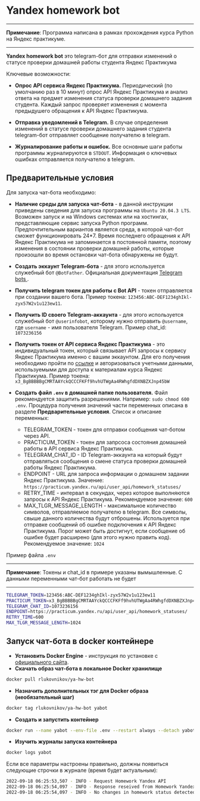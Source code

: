 # Yandex homework bot
----

**Примечание**: Программа написана в рамках прохождения курса Python на Яндекс практикуме.

----

**Yandex homework bot** это telegram-бот для отправки изменений о статусе проверки домашней работы студента Яндекс Практикума

Ключевые возможности:

* **Опрос API сервиса Яндекс Практикума.** Периодический (по умолчанию раз в 10 минут) опрос API Яндекс Практикума и анализ ответа на предмет изменения статуса проверки домашнего задания студента. Каждый запрос проверяет изменения с момента предыдушего обращения к API Яндекс Практикума.

* **Отправка уведомлений в Telegram.** В случае определения изменений в статусе проверки домашнего задания студента telegram-бот отправляет сообщение получателю в telegram.

* **Журналирование работы и ошибок.** Все основные шаги работы программы журналируются в `STDOUT`. Информация о ключевых ошибках отправляется получателю в telegram.

Предварительные условия
-------------------------------

Для запуска чат-бота необходимо:
* **Наличие среды для запуска чат-бота** - в данной инструкции приведены сведения для запуска программы на `Ubuntu 20.04.3 LTS`. Возможен запуск и на Windows системах или на хостингах, представляющие сервис запуска Python программ. Предпочтительным вариантов является среда, в которой чат-бот сможет функционировать 24*7. Время последнего обращения к API Яндекс Практикума не запоминается в постоянной памяти, поэтому изменения в состоянии проверки домашней работы, которые произошли во время остановки чат-бота обнаружены не будут.

* **Создать эккаунт Telegram-бота** - для этого используется служебный бот `@BotFather`. Официальная документация [Telegram bots ](https://core.telegram.org/bots).
* **Получить telegram токен для работы с Bot API** - токен отправляется при создании вашего бота. Пример токена: `123456:ABC-DEF1234ghIkl-zyx57W2v1u123ew11`. 
* **Получить ID своего Telegram-аккаунта** - для этого используется служебный бот `@userinfobot`, которому нужно отправить `@username`, где `username` - имя пользователя Telegram. Пример chat_id: `1073236156`
* **Получить токен от API сервиса Яндекс Практикума** - это индивидуальный токен, который связывает API запросы к сервису Яндекс Практикума именно с вашим эккаунтом. Для его получения необходимо пройти по [ссылке](https://oauth.yandex.ru/authorize?response_type=token&client_id=1d0b9dd4d652455a9eb710d450ff456a) и авторизоваться учетными данными, используемыми для доступа к материалам курса Яндекс Практикума. Пример токена: `x3_BgBBBBBgCMRTAAYckQCCCFKFf9hvhUTWgAa4RWhgfdDXNBZXJnp45bW`
* **Создать файл `.env` в домашней папке пользователя.** Файл рекомендуется защитить разрешениями. Например: `sudo chmod 600 .env`. Процедура получения значений части переменных описана в разделе **Предварительные условия**. Список и описание переменных:
    - TELEGRAM_TOKEN - токен для отправки сообщения чат-ботом через API.
    - PRACTICUM_TOKEN - токен для запрсоса состояния домашней работы в API сервиса Яндекс Практикума.
    - TELEGRAM_CHAT_ID - ID Telegram-эккаунта на который будут отправляться сообщения о смене статуса проверки домашней работы Яндекс Практикума.
    - ENDPOINT - URL для запроса информации о домашнем задании Яндекс Практикума. Значение: `https://practicum.yandex.ru/api/user_api/homework_statuses/`
    - RETRY_TIME - интервал в секундах, через которое выполняются запросы к API Яндекс Практикума. Рекомендуемое значение: `600`
    - MAX_TLGR_MESSAGE_LENGTH - максимальное количество символов, отправляемое получателю в telegram. Все символы, свыше данного количества будут отброшены. Используется при отправке сообщений об ошибке подключения к API Яндекс Практикума. Порог может быть достигнут, если сообщение об ошибке будет расширено (для этого нужно править код). Рекомендуемое значение: `1024`

Пример файла `.env`

----

**Примечание**: Токены и chat_id в примере указаны вымышленные. С данными переменными чат-бот работать не будет

----

```sh
TELEGRAM_TOKEN=123456:ABC-DEF1234ghIkl-zyx57W2v1u123ew11
PRACTICUM_TOKEN=x3_BgBBBBBgCMRTAAYckQCCCFKFf9hvhUTWgAa4RWhgfdDXNBZXJnp45bW
TELEGRAM_CHAT_ID=1073236156
ENDPOINT=https://practicum.yandex.ru/api/user_api/homework_statuses/
RETRY_TIME=600
MAX_TLGR_MESSAGE_LENGTH=1024
```


Запуск чат-бота в docker контейнере
--------------------

* **Установить Docker Engine** - инструкция по установке с [официального сайта](https://docs.docker.com/engine/install/). 
* **Скачать образ чат-бота в локальное Docker хранилище**
```sh
docker pull rlukovnikov/ya-hw-bot
```
* **Назначить дополнительных тэг для Docker образа (необязательный шаг)**
```sh
docker tag rlukovnikov/ya-hw-bot yabot
```
* **Создать и запустить контейнер**
```sh
docker run --name yabot --env-file .env --restart always --detach yabot
```
* **Изучить журналы запуска контейнера**
```sh
docker logs yabot
```
Если все параметры настроены правильно, должны появиться следующие строчки в журнале (время будет актуальным):
```sh
2022-09-18 06:25:53,507 - INFO - Request Homework Yandex API
2022-09-18 06:25:54,097 - INFO - Response reseived from Homework Yandex API
2022-09-18 06:25:54,097 - INFO - No changes in homework status detected
```